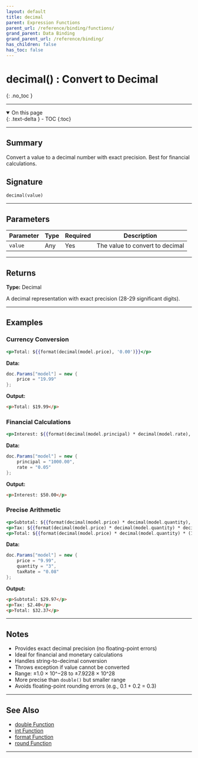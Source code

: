 ```yaml
---
layout: default
title: decimal
parent: Expression Functions
parent_url: /reference/binding/functions/
grand_parent: Data Binding
grand_parent_url: /reference/binding/
has_children: false
has_toc: false
---
```


# decimal() : Convert to Decimal
{: .no_toc }

---

<details open class='top-toc' markdown="block">
  <summary>
    On this page
  </summary>
  {: .text-delta }
- TOC
{:toc}
</details>

---

## Summary

Convert a value to a decimal number with exact precision. Best for financial calculations.

## Signature

```
decimal(value)
```

---

## Parameters

| Parameter | Type | Required | Description |
|-----------|------|----------|-------------|
| `value` | Any | Yes | The value to convert to decimal |

---

## Returns

**Type:** Decimal

A decimal representation with exact precision (28-29 significant digits).

---

## Examples

### Currency Conversion

```handlebars
<p>Total: ${{format(decimal(model.price), '0.00')}}</p>
```

**Data:**
```csharp
doc.Params["model"] = new {
    price = "19.99"
};
```

**Output:**
```html
<p>Total: $19.99</p>
```

### Financial Calculations

```handlebars
<p>Interest: ${{format(decimal(model.principal) * decimal(model.rate), '0.00')}}</p>
```

**Data:**
```csharp
doc.Params["model"] = new {
    principal = "1000.00",
    rate = "0.05"
};
```

**Output:**
```html
<p>Interest: $50.00</p>
```

### Precise Arithmetic

```handlebars
<p>Subtotal: ${{format(decimal(model.price) * decimal(model.quantity), '0.00')}}</p>
<p>Tax: ${{format(decimal(model.price) * decimal(model.quantity) * decimal(model.taxRate), '0.00')}}</p>
<p>Total: ${{format(decimal(model.price) * decimal(model.quantity) * (1 + decimal(model.taxRate)), '0.00')}}</p>
```

**Data:**
```csharp
doc.Params["model"] = new {
    price = "9.99",
    quantity = "3",
    taxRate = "0.08"
};
```

**Output:**
```html
<p>Subtotal: $29.97</p>
<p>Tax: $2.40</p>
<p>Total: $32.37</p>
```

---

## Notes

- Provides exact decimal precision (no floating-point errors)
- Ideal for financial and monetary calculations
- Handles string-to-decimal conversion
- Throws exception if value cannot be converted
- Range: ±1.0 × 10^−28 to ±7.9228 × 10^28
- More precise than `double()` but smaller range
- Avoids floating-point rounding errors (e.g., 0.1 + 0.2 = 0.3)

---

## See Also

- [double Function](./double.md)
- [int Function](./int.md)
- [format Function](./format.md)
- [round Function](./round.md)

---
